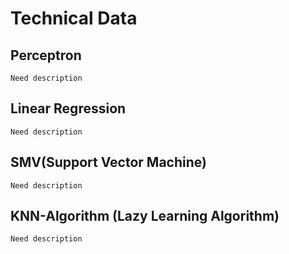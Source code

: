 # Technical Data

## Perceptron
    Need description

## Linear Regression
    Need description

## SMV(Support Vector Machine)
    Need description

## KNN-Algorithm (Lazy Learning Algorithm)
    Need description

